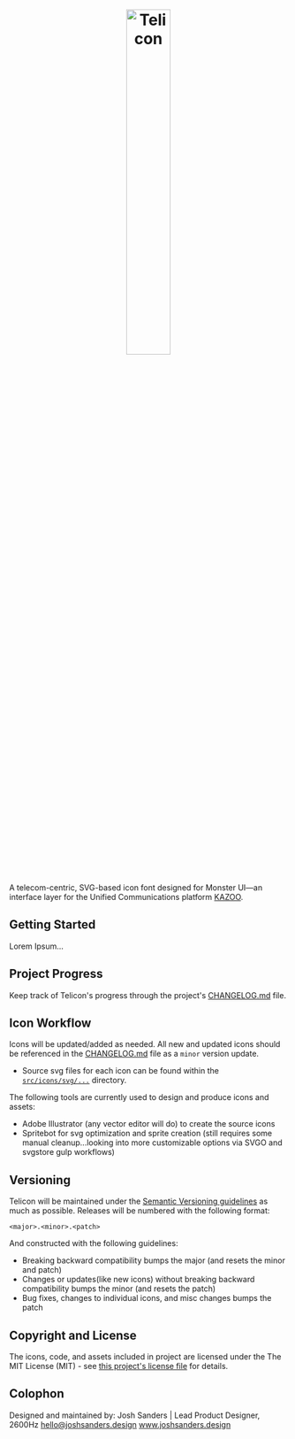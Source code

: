 <h1 align="center"><img src="https://cdn.rawgit.com/joshsanders/telicon/13de470a/docs/logo.svg" alt="Telicon" width="40%"></h1>

<!-- ![Telicon Logo ](https://cdn.rawgit.com/joshsanders/telicon/49201d3c/docs/logo.svg) -->

A telecom-centric, SVG-based icon font designed for Monster UI&mdash;an interface layer for the Unified Communications platform [KAZOO](https://github.com/2600hz/kazoo).

## Getting Started
Lorem Ipsum...

## Project Progress
Keep track of Telicon's progress through the project's [CHANGELOG.md](https://github.com/joshsanders/telicon/blob/master/CHANGELOG.md) file.

## Icon Workflow
Icons will be updated/added as needed. All new and updated icons should be referenced in the [CHANGELOG.md](https://github.com/joshsanders/telicon/blob/master/CHANGELOG.md) file as a `minor` version update.

* Source svg files for each icon can be found within the [`src/icons/svg/...`](https://github.com/joshsanders/telicon/tree/master/src/icons/svg) directory.

The following tools are currently used to design and produce icons and assets:

* Adobe Illustrator (any vector editor will do) to create the source icons
* Spritebot for svg optimization and sprite creation (still requires some manual cleanup...looking into more customizable options via SVGO and svgstore gulp workflows)

## Versioning
Telicon will be maintained under the [Semantic Versioning guidelines](http://semver.org) as much as possible. Releases will be numbered with the following format:

`<major>.<minor>.<patch>`

And constructed with the following guidelines:

* Breaking backward compatibility bumps the major (and resets the minor and patch)
* Changes or updates(like new icons) without breaking backward compatibility bumps the minor (and resets the patch)
* Bug fixes, changes to individual icons, and misc changes bumps the patch

## Copyright and License
The icons, code, and assets included in project are licensed under the The MIT License (MIT) - see [this project's license file](https://github.com/joshsanders/telicon/blob/master/LICENSE.md) for details.

## Colophon
Designed and maintained by: 
Josh Sanders | Lead Product Designer, 2600Hz
hello@joshsanders.design
www.joshsanders.design
